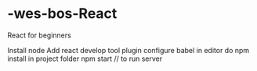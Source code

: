 # -wes-bos-React
React for beginners

Install node
Add react develop tool plugin
configure babel in editor
do npm install in project folder
npm start // to run server
